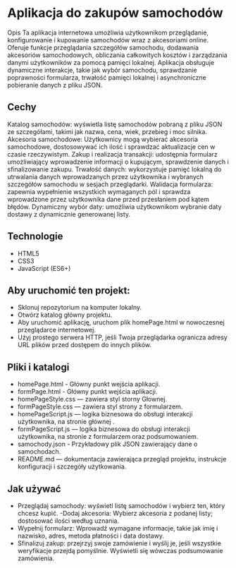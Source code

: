 # Aplikacja do zakupów samochodów
Opis
Ta aplikacja internetowa umożliwia użytkownikom przeglądanie, konfigurowanie i kupowanie samochodów wraz z akcesoriami online. Oferuje funkcje przeglądania szczegółów samochodu, dodawania akcesoriów samochodowych, obliczania całkowitych kosztów i zarządzania danymi użytkowników za pomocą pamięci lokalnej. Aplikacja obsługuje dynamiczne interakcje, takie jak wybór samochodu, sprawdzanie poprawności formularza, trwałość pamięci lokalnej i asynchroniczne pobieranie danych z pliku JSON.

## Cechy
Katalog samochodów: wyświetla listę samochodów pobraną z pliku JSON ze szczegółami, takimi jak nazwa, cena, wiek, przebieg i moc silnika.
Akcesoria samochodowe: Użytkownicy mogą wybierać akcesoria samochodowe, dostosowywać ich ilość i sprawdzać aktualizacje cen w czasie rzeczywistym.
Zakup i realizacja transakcji: udostępnia formularz umożliwiający wprowadzenie informacji o kupującym, sprawdzenie danych i sfinalizowanie zakupu.
Trwałość danych: wykorzystuje pamięć lokalną do utrwalania danych wprowadzanych przez użytkownika i wybranych szczegółów samochodu w sesjach przeglądarki.
Walidacja formularza: zapewnia wypełnienie wszystkich wymaganych pól i sprawdza wprowadzone przez użytkownika dane przed przesłaniem pod kątem błędów.
Dynamiczny wybór daty: umożliwia użytkownikom wybranie daty dostawy z dynamicznie generowanej listy.
## Technologie
- HTML5
- CSS3
- JavaScript (ES6+)

## Aby uruchomić ten projekt:

- Sklonuj repozytorium na komputer lokalny.
- Otwórz katalog główny projektu.
- Aby uruchomić aplikację, uruchom plik homePage.html w nowoczesnej przeglądarce internetowej.
- Użyj prostego serwera HTTP, jeśli Twoja przeglądarka ogranicza adresy URL plików przed dostępem do innych plików.
## Pliki i katalogi
- homePage.html - Główny punkt wejścia aplikacji.
- formPage.html - Główny punkt wejścia aplikacji.
- homePageStyle.css — zawiera styl storny Głownej.
- formPageStyle.css — zawiera styl strony z formularzem.
- homePageScript.js — logika biznesowa do obsługi interakcji użytkownika, na stronie głównej .
- formPageScript.js — logika biznesowa do obsługi interakcji użytkownika, na stronie z formularzem oraz podsumowaniem.
- samochody.json - Przykładowy plik JSON zawierający dane o samochodach.
- README.md — dokumentacja zawierająca przegląd projektu, instrukcje konfiguracji i szczegóły użytkowania.
## Jak używać
 - Przeglądaj samochody: wyświetl listę samochodów i wybierz ten, który chcesz kupić.
-Dodaj akcesoria: Wybierz akcesoria z podanej listy; dostosować ilości według uznania.
- Wypełnij formularz: Wprowadź wymagane informacje, takie jak imię i nazwisko, adres, metoda płatności i data dostawy.
- Sfinalizuj zakup: przejrzyj swoje zamówienie i wyślij je, jeśli wszystkie weryfikacje przejdą pomyślnie. Wyświetli się wówczas podsumowanie zamówienia.
